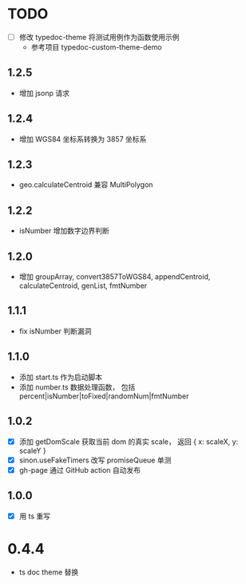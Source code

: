 # TODO
- [ ] 修改 typedoc-theme 将测试用例作为函数使用示例
  - 参考项目 typedoc-custom-theme-demo

## 1.2.5
- 增加 jsonp 请求
## 1.2.4
- 增加 WGS84 坐标系转换为 3857 坐标系
## 1.2.3
- geo.calculateCentroid 兼容 MultiPolygon

## 1.2.2
- isNumber 增加数字边界判断


## 1.2.0
- 增加 groupArray, convert3857ToWGS84, appendCentroid, calculateCentroid, genList, fmtNumber

## 1.1.1
- fix isNumber 判断漏洞
## 1.1.0
- 添加 start.ts 作为启动脚本
- 添加 number.ts 数据处理函数， 包括 percent|isNumber|toFixed|randomNum|fmtNumber

## 1.0.2
- [x] 添加 getDomScale 获取当前 dom 的真实 scale， 返回 { x: scaleX, y: scaleY }
- [x] sinon.useFakeTimers 改写 promiseQueue 单测
- [x] gh-page 通过 GitHub action 自动发布

## 1.0.0
- [x] 用 ts 重写
# 0.4.4
- ts doc theme 替换
